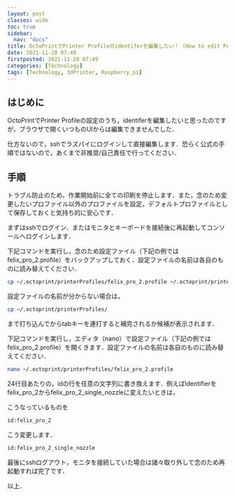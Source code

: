 ```yaml
---
layout: post
classes: wide
toc: true
sidebar:
  nav: "docs"
title: OctoPrintでPrinter Profileのidentiferを編集したい！ (How to edit Printer Profile identifer in OctoPrint !)
date: 2021-11-20 07:49
firstposted: 2021-11-20 07:49
categories: [Technology]
tags: [Technology, 3dPrinter, Raspberry_pi]
---
```




## はじめに
OctoPrintでPrinter Profileの設定のうち，identiferを編集したいと思ったのですが，ブラウザで開くいつものUIからは編集できませんでした．

<!-- more -->

仕方ないので，sshでラズパイにログインして直接編集します．恐らく公式の手順ではないので，あくまで非推奨/自己責任で行ってください．



## 手順

トラブル防止のため，作業開始前に全ての印刷を停止します．また，念のため変更したいプロファイル以外のプロファイルを設定，デフォルトプロファイルとして保存しておくと気持ち的に安心です．

まずはsshでログイン．またはモニタとキーボードを接続後に再起動してコンソールへログインします．

下記コマンドを実行し，念のため設定ファイル（下記の例ではfelix_pro_2.profile）をバックアップしておく．設定ファイルの名前は各自のものに読み替えてください．

```bash
cp ~/.octoprint/printerProfiles/felix_pro_2.profile ~/.octoprint/printerProfiles/felix_pro_2.profile.back
```

設定ファイルの名前が分からない場合は，

```bash
cp ~/.octoprint/printerProfiles/
```

まで打ち込んでからtabキーを連打すると補完されるか候補が表示されます．

下記コマンドを実行し，エディタ（nano）で設定ファイル（下記の例ではfelix_pro_2.profile）を開くきます．設定ファイルの名前は各自のものに読み替えてください．

```bash
nano ~/.octoprint/printerProfiles/felix_pro_2.profile
```

24行目あたりの，idの行を任意の文字列に書き換えます．例えばIdentifierをfelix_pro_2からfelix_pro_2_single_nozzleに変えたいときは，

こうなっているものを

```bash
id:felix_pro_2
```

こう変更します．

```bash
id:felix_pro_2_single_nozzle
```

最後にsshログアウト，モニタを接続していた場合は諸々取り外して念のため再起動すれば完了です．



以上．
